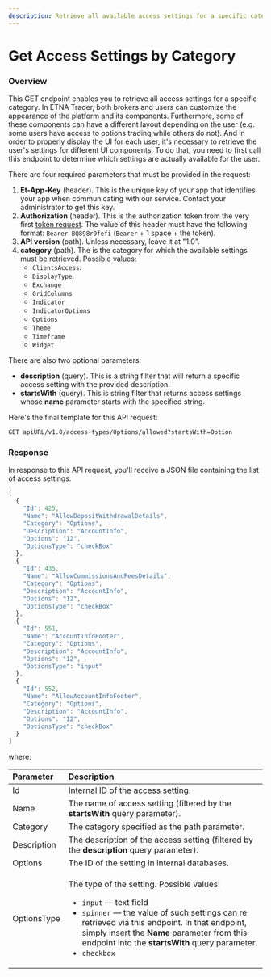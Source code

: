 ```yaml
---
description: Retrieve all available access settings for a specific category
---
```


# Get Access Settings by Category

### Overview

This GET endpoint enables you to retrieve all access settings for a specific category. In ETNA Trader, both brokers and users can customize the appearance of the platform and its components. Furthermore, some of these components can have a different layout depending on the user \(e.g. some users have access to options trading while others do not\). And in order to properly display the UI for each user, it's necessary to retrieve the user's settings for different UI components. To do that, you need to first call this endpoint to determine which settings are actually available for the user.

There are four required parameters that must be provided in the request:

1. **Et-App-Key** \(header\). This is the unique key of your app that identifies your app when communicating with our service. Contact your administrator to get this key.
2. **Authorization** \(header\). This is the authorization token from the very first [token request](../authentication/requesting-tokens/). The value of this header must have the following format: `Bearer BQ898r9fefi` \(`Bearer` + 1 space + the token\).
3. **API version** \(path\). Unless necessary, leave it at "1.0".
4. **category** \(path\). The is the category for which the available settings must be retrieved. Possible values:
   * `ClientsAccess`.
   * `DisplayType`. 
   * `Exchange`
   * `GridColumns`
   * `Indicator`
   * `IndicatorOptions`
   * `Options`
   * `Theme`
   * `Timeframe`
   * `Widget`

There are also two optional parameters:

* **description** \(query\). This is a string filter that will return a specific access setting with the provided description.
* **startsWith** \(query\). This is string filter that returns access settings whose **name** parameter starts with the specified string.

Here's the final template for this API request:

```text
GET apiURL/v1.0/access-types/Options/allowed?startsWith=Option
```

### Response

In response to this API request, you'll receive a JSON file containing the list of access settings.

```javascript
[
  {
    "Id": 425,
    "Name": "AllowDepositWithdrawalDetails",
    "Category": "Options",
    "Description": "AccountInfo",
    "Options": "12",
    "OptionsType": "checkBox"
  },
  {
    "Id": 435,
    "Name": "AllowCommissionsAndFeesDetails",
    "Category": "Options",
    "Description": "AccountInfo",
    "Options": "12",
    "OptionsType": "checkBox"
  },
  {
    "Id": 551,
    "Name": "AccountInfoFooter",
    "Category": "Options",
    "Description": "AccountInfo",
    "Options": "12",
    "OptionsType": "input"
  },
  {
    "Id": 552,
    "Name": "AllowAccountInfoFooter",
    "Category": "Options",
    "Description": "AccountInfo",
    "Options": "12",
    "OptionsType": "checkBox"
  }
]
```

where:

<table>
  <thead>
    <tr>
      <th style="text-align:left">Parameter</th>
      <th style="text-align:left">Description</th>
    </tr>
  </thead>
  <tbody>
    <tr>
      <td style="text-align:left">Id</td>
      <td style="text-align:left">Internal ID of the access setting.</td>
    </tr>
    <tr>
      <td style="text-align:left">Name</td>
      <td style="text-align:left">The name of access setting (filtered by the <b>startsWith</b> query parameter).</td>
    </tr>
    <tr>
      <td style="text-align:left">Category</td>
      <td style="text-align:left">The category specified as the path parameter.</td>
    </tr>
    <tr>
      <td style="text-align:left">Description</td>
      <td style="text-align:left">The description of the access setting (filtered by the <b>description</b> query
        parameter).</td>
    </tr>
    <tr>
      <td style="text-align:left">Options</td>
      <td style="text-align:left">The ID of the setting in internal databases.</td>
    </tr>
    <tr>
      <td style="text-align:left">OptionsType</td>
      <td style="text-align:left">
        <p>The type of the setting. Possible values:</p>
        <ul>
          <li><code>input</code> &#x2014; text field</li>
          <li><code>spinner</code> &#x2014; the value of such settings can re retrieved
            via this endpoint. In that endpoint, simply insert the <b>Name</b> parameter
            from this endpoint into the <b>startsWith</b> query parameter.</li>
          <li><code>checkbox</code>
          </li>
        </ul>
      </td>
    </tr>
  </tbody>
</table>

